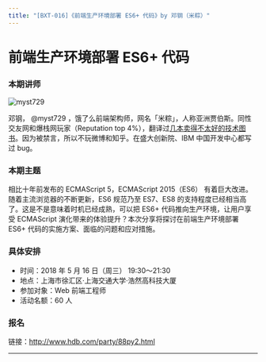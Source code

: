 ```yaml
---
title: "[BXT-016]《前端生产环境部署 ES6+ 代码》by 邓钢（米粽）"
---
```


# 前端生产环境部署 ES6+ 代码

### 本期讲师

![myst729](https://avatars3.githubusercontent.com/u/519733)

邓钢， @myst729 ，饿了么前端架构师，网名「米粽」，人称亚洲贾伯斯。同性交友网和爆栈网玩家（Reputation top 4%），翻译过[几本卖得不太好的技术图书](https://www.douban.com/search?cat=1001&q=%E9%82%93+%E9%92%A2)。因为被禁言，所以不玩微博和知乎。在盛大创新院、IBM 中国开发中心都写过 bug。

### 本期主题

相比十年前发布的 ECMAScript 5，ECMAScript 2015（ES6） 有着巨大改进。随着主流浏览器的不断更新，ES6 规范乃至 ES7、ES8 的支持程度已经相当高了。这是不是意味着时机已经成熟，可以把 ES6+ 代码推向生产环境，让用户享受 ECMAScript 演化带来的体验提升？本次分享将探讨在前端生产环境部署 ES6+ 代码的实施方案、面临的问题和应对措施。

### 具体安排

- 时间：2018 年 5 月 16 日（周三） 19:30～21:30
- 地点：上海市徐汇区·上海交通大学·浩然高科技大厦
- 参加对象：Web 前端工程师
- 活动名额：60 人

### 报名

链接：http://www.hdb.com/party/88py2.html

***
